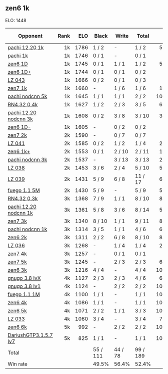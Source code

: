 ## zen6 1k ##

ELO: 1448

Opponent | Rank | ELO | Black | Write | Total | Win rate
---------|-----:|----:|-------|-------|-------|-------:
[pachi 12.20 1k](pachi%2012.20%201k.md) | 1k | 1786 | 1 / 2 | - | 1 / 2 | 50.0%
[pachi 1k](pachi%201k.md) | 1k | 1746 | 0 / 1 | - | 0 / 1 | 0.0%
[zen6 1D](zen6%201D.md) | 1k | 1745 | 0 / 1 | 1 / 1 | 1 / 2 | 50.0%
[zen6 1D+](zen6%201D+.md) | 1k | 1744 | 0 / 1 | 0 / 1 | 0 / 2 | 0.0%
[LZ 043](LZ%20043.md) | 1k | 1666 | 0 / 2 | 0 / 1 | 0 / 3 | 0.0%
[zen7 1k](zen7%201k.md) | 1k | 1660 | - | 1 / 6 | 1 / 6 | 16.7%
[pachi nodcnn 5k](pachi%20nodcnn%205k.md) | 1k | 1645 | 1 / 1 | 1 / 1 | 2 / 2 | 100.0%
[RN4.32 0.4k](RN4.32%200.4k.md) | 1k | 1627 | 1 / 2 | 2 / 3 | 3 / 5 | 60.0%
[pachi 12.20 nodcnn 3k](pachi%2012.20%20nodcnn%203k.md) | 1k | 1608 | 0 / 2 | 3 / 8 | 3 / 10 | 30.0%
[zen6 1D-](zen6%201D-.md) | 1k | 1605 | - | 0 / 2 | 0 / 2 | 0.0%
[zen7 2k](zen7%202k.md) | 2k | 1590 | - | 0 / 7 | 0 / 7 | 0.0%
[LZ 041](LZ%20041.md) | 2k | 1585 | 0 / 2 | 1 / 2 | 1 / 4 | 25.0%
[zen6 1k+](zen6%201k+.md) | 2k | 1553 | 0 / 1 | 2 / 10 | 2 / 11 | 18.2%
[pachi nodcnn 3k](pachi%20nodcnn%203k.md) | 2k | 1537 | - | 3 / 13 | 3 / 13 | 23.1%
[LZ 038](LZ%20038.md) | 2k | 1453 | 3 / 6 | 2 / 4 | 5 / 10 | 50.0%
[LZ 039](LZ%20039.md) | 2k | 1431 | 5 / 9 | 6 / 8 | 11 / 17 | 64.7%
[fuego 1.1 5M](fuego%201.1%205M.md) | 2k | 1430 | 5 / 9 | - | 5 / 9 | 55.6%
[RN4.32 0.3k](RN4.32%200.3k.md) | 3k | 1368 | 7 / 9 | 1 / 1 | 8 / 10 | 80.0%
[pachi 12.20 nodcnn 1k](pachi%2012.20%20nodcnn%201k.md) | 3k | 1361 | 5 / 8 | 3 / 6 | 8 / 14 | 57.1%
[zen7 3k](zen7%203k.md) | 3k | 1340 | 8 / 10 | 1 / 1 | 9 / 11 | 81.8%
[pachi nodcnn 1k](pachi%20nodcnn%201k.md) | 3k | 1314 | 3 / 5 | 1 / 1 | 4 / 6 | 66.7%
[zen6 2k](zen6%202k.md) | 3k | 1311 | 2 / 2 | 6 / 8 | 8 / 10 | 80.0%
[LZ 036](LZ%20036.md) | 3k | 1268 | - | 1 / 4 | 1 / 4 | 25.0%
[zen7 4k](zen7%204k.md) | 3k | 1257 | - | 0 / 1 | 0 / 1 | 0.0%
[zen7 5k](zen7%205k.md) | 3k | 1245 | - | 2 / 3 | 2 / 3 | 66.7%
[zen6 3k](zen6%203k.md) | 3k | 1216 | 4 / 4 | - | 4 / 4 | 100.0%
[gnugo 3.8 lvX](gnugo%203.8%20lvX.md) | 4k | 1127 | 2 / 3 | 2 / 3 | 4 / 6 | 66.7%
[gnugo 3.8 lv1](gnugo%203.8%20lv1.md) | 4k | 1124 | - | 2 / 2 | 2 / 2 | 100.0%
[fuego 1.1 1M](fuego%201.1%201M.md) | 4k | 1100 | 1 / 1 | - | 1 / 1 | 100.0%
[zen6 4k](zen6%204k.md) | 4k | 1086 | 1 / 1 | - | 1 / 1 | 100.0%
[zen6 5k](zen6%205k.md) | 4k | 1071 | 2 / 2 | 1 / 1 | 3 / 3 | 100.0%
[LZ 033](LZ%20033.md) | 4k | 1060 | 3 / 4 | - | 3 / 4 | 75.0%
[zen6 6k](zen6%206k.md) | 5k | 992 | - | 2 / 2 | 2 / 2 | 100.0%
[DariushGTP3.1.5.7 lv7](DariushGTP3.1.5.7%20lv7.md) | 5k | 825 | 1 / 1 | - | 1 / 1 | 100.0%
Total | | | 55 / 111 | 44 / 78 | 99 / 189 | 
Win rate| | | 49.5% | 56.4% | 52.4% | 
